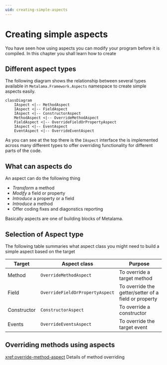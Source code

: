 ```yaml
---
uid: creating-simple-aspects
---
```


# Creating simple aspects 
You have seen how using aspects you can modify your program before it is compiled. In this chapter you shall learn how to create 

## Different aspect types 
The following diagram shows the relationship between several types available in `Metalama.Framework.Aspects` namespace to create simple aspects easily. 

```mermaid
classDiagram
    IAspect <|-- MethodAspect
    IAspect <|-- FieldAspect
    IAspect <|-- ConstructorAspect
    MethodAspect <|-- OverrideMethodAspect
    FieldAspect <|-- OverrideFieldOrPropertyAspect 
    IAspect <|-- EventAspect
    EventAspect <|-- OverrideEventAspect
```

As you can see at the top there is the `IAspect` interface the is implemented across many different types to offer overriding functionality for different parts of the code. 

## What can aspects do 
An aspect can do the following thing

* _Transform_ a method
* _Modify_ a field or property
* _Introduce_ a property or a field 
* _Introduce_ a method 
* Offer coding fixes and diagonstics reporting 

Basically aspects are one of building blocks of Metalama. 

## Selection of Aspect type 
The following table summaries what aspect class you might need to build a simple aspect based on the target 


|Target | Aspect class | Purpose 
|-------|-------------|------------
| Method | `OverrideMethodAspect` | To override a target method 
| Field  | `OverrideFieldOrPropertyAspect` | To override the getter/setter of a field or property 
| Constructor | `ConstructorAspect` | To override a constructor  
| Events | `OverrideEventsAspect` | To override the target event  

## Overriding methods using aspects 

<xref:override-method-aspect> Details of method overriding 



